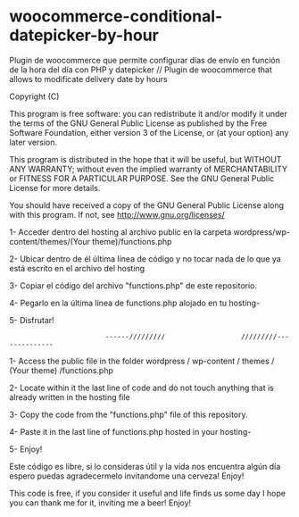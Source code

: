 # woocommerce-conditional-datepicker-by-hour
Plugin de woocommerce que permite configurar días de envío en función de la hora del día con PHP y datepicker // Plugin de woocommerce that allows to modificate delivery date by hours

Copyright (C) <year>  <name of author>

This program is free software: you can redistribute it and/or modify
it under the terms of the GNU General Public License as published by
the Free Software Foundation, either version 3 of the License, or
(at your option) any later version.

This program is distributed in the hope that it will be useful,
but WITHOUT ANY WARRANTY; without even the implied warranty of
MERCHANTABILITY or FITNESS FOR A PARTICULAR PURPOSE.  See the
GNU General Public License for more details.

You should have received a copy of the GNU General Public License
along with this program.  If not, see <http://www.gnu.org/licenses/>

1- Acceder dentro del hosting al archivo public en la carpeta wordpress/wp-content/themes/(Your theme)/functions.php

2- Ubicar dentro de él última línea de código y no tocar nada de lo que ya está escrito en el archivo del hosting

3- Copiar el código del archivo "functions.php" de este repositorio.

4- Pegarlo en la última línea de functions.php alojado en tu hosting-

5- Disfrutar!
                            
                            
                            ------/////////                   /////////--------------
                            
1- Access the public file in the folder wordpress / wp-content / themes / (Your theme) /functions.php

2- Locate within it the last line of code and do not touch anything that is already written in the hosting file

3- Copy the code from the "functions.php" file of this repository.

4- Paste it in the last line of functions.php hosted in your hosting-

5- Enjoy!


Este código es libre, si lo consideras útil y la vida nos encuentra algún día espero puedas agradecermelo invitandome una cerveza! Enjoy!

This code is free, if you consider it useful and life finds us some day I hope you can thank me for it, inviting me a beer! Enjoy!
